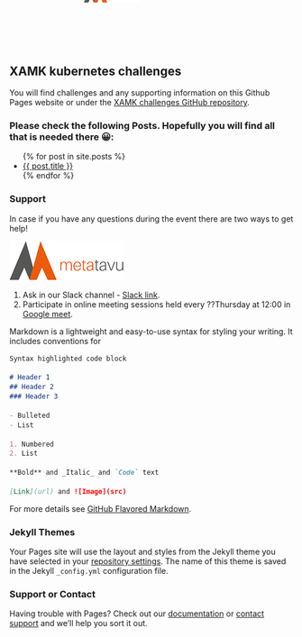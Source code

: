<header style="margin-left: -140px; margin-top: -80px; padding-bottom: 50px;">
   <a href="https://metatavu.fi">
   <img src="media/metatavu-logo.png" style="max-width: 100px;"
      alt="Jekyll logo" />
   </a>
</header>

## XAMK kubernetes challenges

You will find challenges and any supporting information on this Github Pages website or under the [XAMK challenges GitHub repository](https://github.com/Metatavu/xamk-challenges).

### Please check the following Posts. Hopefully you will find all that is needed there 😀:

<ul>
  {% for post in site.posts %}
    <li>
      <a href="{{ post.url | relative_url }}">{{ post.title }}</a>
    </li>
  {% endfor %}
</ul>

### Support

In case if you have any questions during the event there are two ways to get help!

 ![Image](/docs/media/metatavu-logo.png)

1. Ask in our Slack channel -  [Slack link]().
2. Participate in online meeting sessions held every ??Thursday at 12:00 in [Google meet]().

Markdown is a lightweight and easy-to-use syntax for styling your writing. It includes conventions for

```markdown
Syntax highlighted code block

# Header 1
## Header 2
### Header 3

- Bulleted
- List

1. Numbered
2. List

**Bold** and _Italic_ and `Code` text

[Link](url) and ![Image](src)
```

For more details see [GitHub Flavored Markdown](https://guides.github.com/features/mastering-markdown/).

### Jekyll Themes

Your Pages site will use the layout and styles from the Jekyll theme you have selected in your [repository settings](https://github.com/Metatavu/xamk-challenges/settings). The name of this theme is saved in the Jekyll `_config.yml` configuration file.

### Support or Contact

Having trouble with Pages? Check out our [documentation](https://docs.github.com/categories/github-pages-basics/) or [contact support](https://github.com/contact) and we’ll help you sort it out.

